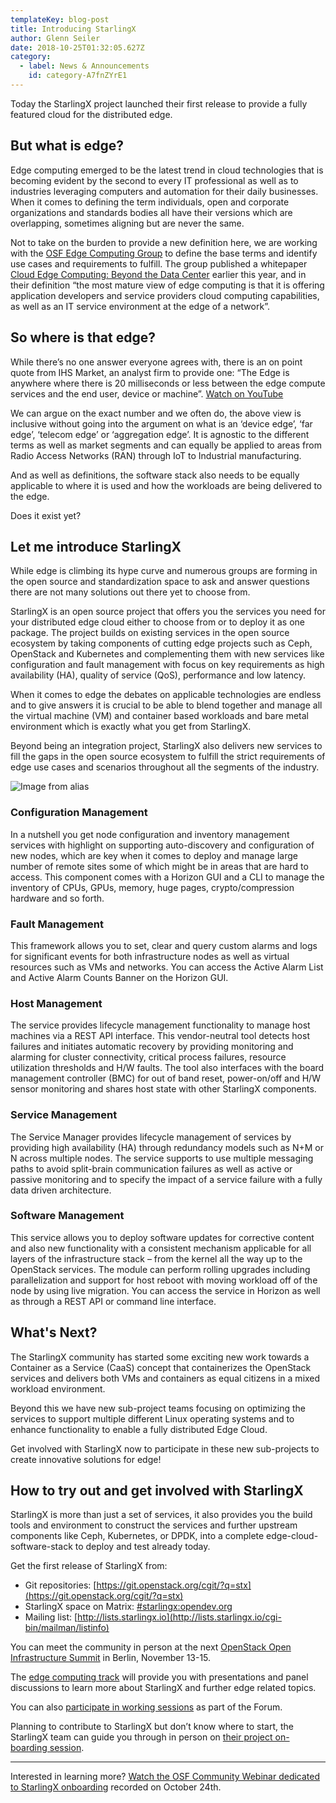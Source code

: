 ```yaml
---
templateKey: blog-post
title: Introducing StarlingX
author: Glenn Seiler
date: 2018-10-25T01:32:05.627Z
category: 
  - label: News & Announcements
    id: category-A7fnZYrE1
---
```


Today the StarlingX project launched their first release to provide a fully featured cloud for the distributed edge.<!-- more -->

## But what is edge?

Edge computing emerged to be the latest trend in cloud technologies that is becoming evident by the second to every IT professional as well as to industries leveraging computers and automation for their daily businesses. When it comes to defining the term individuals, open and corporate organizations and standards bodies all have their versions which are overlapping, sometimes aligning but are never the same.

Not to take on the burden to provide a new definition here, we are working with the [OSF Edge Computing Group](https://wiki.openstack.org/wiki/Edge_Computing_Group) to define the base terms and identify use cases and requirements to fulfill. The group published a whitepaper [Cloud Edge Computing: Beyond the Data Center](https://www.openstack.org/edge-computing/cloud-edge-computing-beyond-the-data-center?lang=en_US) earlier this year, and in their definition “the most mature view of edge computing is that it is offering application developers and service providers cloud computing capabilities, as well as an IT service environment at the edge of a network”.

## So where is that edge?

While there’s no one answer everyone agrees with, there is an on point quote from IHS Market, an analyst firm to provide one: “The Edge is anywhere where there is 20 milliseconds or less between the edge compute services and the end user, device or machine”. [Watch on YouTube](https://www.youtube.com/watch?v=Ckx-lmjZ72U)

We can argue on the exact number and we often do, the above view is inclusive without going into the argument on what is an ‘device edge’, ‘far edge’, ‘telecom edge’ or ‘aggregation edge’. It is agnostic to the different terms as well as market segments and can equally be applied to areas from Radio Access Networks (RAN) through IoT to Industrial manufacturing.

And as well as definitions, the software stack also needs to be equally applicable to where it is used and how the workloads are being delivered to the edge.

Does it exist yet?

## Let me introduce StarlingX

While edge is climbing its hype curve and numerous groups are forming in the open source and standardization space to ask and answer questions there are not many solutions out there yet to choose from.

StarlingX is an open source project that offers you the services you need for your distributed edge cloud either to choose from or to deploy it as one package. The project builds on existing services in the open source ecosystem by taking components of cutting edge projects such as Ceph, OpenStack and Kubernetes and complementing them with new services like configuration and fault management with focus on key requirements as high availability (HA), quality of service (QoS), performance and low latency.

When it comes to edge the debates on applicable technologies are endless and to give answers it is crucial to be able to blend together and manage all the virtual machine (VM) and container based workloads and bare metal environment which is exactly what you get from StarlingX.

Beyond being an integration project, StarlingX also delivers new services to fill the gaps in the open source ecosystem to fulfill the strict requirements of edge use cases and scenarios throughout all the segments of the industry.

![Image from alias](/img/StarlingX_Diagram_SimplifiedArchitecture.jpg "StarlingX architecture")

### Configuration Management

In a nutshell you get node configuration and inventory management services with highlight on supporting auto-discovery and configuration of new nodes, which are key when it comes to deploy and manage large number of remote sites some of which might be in areas that are hard to access. This component comes with a Horizon GUI and a CLI to manage the inventory of CPUs, GPUs, memory, huge pages, crypto/compression hardware and so forth.

### Fault Management

This framework allows you to set, clear and query custom alarms and logs for significant events for both infrastructure nodes as well as virtual resources such as VMs and networks. You can access the Active Alarm List and Active Alarm Counts Banner on the Horizon GUI.

### Host Management

The service provides lifecycle management functionality to manage host machines via a REST API interface. This vendor-neutral tool detects host failures and initiates automatic recovery by providing monitoring and alarming for cluster connectivity, critical process failures, resource utilization thresholds and H/W faults. The tool also interfaces with the board management controller (BMC) for out of band reset, power-on/off and H/W sensor monitoring and shares host state with other StarlingX components.

### Service Management

The Service Manager provides lifecycle management of services by providing high availability (HA) through redundancy models such as N+M or N across multiple nodes. The service supports to use multiple messaging paths to avoid split-brain communication failures as well as active or passive monitoring and to specify the impact of a service failure with a fully data driven architecture.

### Software Management

This service allows you to deploy software updates for corrective content and also new functionality with a consistent mechanism applicable for all layers of the infrastructure stack – from the kernel all the way up to the OpenStack services. The module can perform rolling upgrades including parallelization and support for host reboot with moving workload off of the node by using live migration. You can access the service in Horizon as well as through a REST API or command line interface.

## What's Next?

The StarlingX community has started some exciting new work towards a Container as a Service (CaaS) concept that containerizes the OpenStack services and delivers both VMs and containers as equal citizens in a mixed workload environment.

Beyond this we have new sub-project teams focusing on optimizing the services to support multiple different Linux operating systems and to enhance functionality to enable a fully distributed Edge Cloud.

Get involved with StarlingX now to participate in these new sub-projects to create innovative solutions for edge!

## How to try out and get involved with StarlingX

StarlingX is more than just a set of services, it also provides you the build tools and environment to construct the services and further upstream components like Ceph, Kubernetes, or DPDK, into a complete edge-cloud-software-stack to deploy and test already today.

Get the first release of StarlingX from:

- Git repositories: [https://git.openstack.org/cgit/?q=stx](https://git.openstack.org/cgit/?q=stx)
- StarlingX space on Matrix: [#starlingx:opendev.org](https://matrix.to/#/#starlingx:opendev.org)
- Mailing list: [http://lists.starlingx.io](http://lists.starlingx.io/cgi-bin/mailman/listinfo)

You can meet the community in person at the next [OpenStack Open Infrastructure Summit](https://www.openstack.org/summit/berlin-2018/) in Berlin, November 13-15.

The [edge computing track](https://www.openstack.org/summit/berlin-2018/summit-schedule/#day=2018-11-13&tracks=248) will provide you with presentations and panel discussions to learn more about StarlingX and further edge related topics.

You can also [participate in working sessions](https://www.openstack.org/summit/berlin-2018/summit-schedule/#day=2018-11-13&recorded=false&track_groups=86) as part of the Forum.

Planning to contribute to StarlingX but don’t know where to start, the StarlingX team can guide you through in person on [their project on-boarding session](https://www.openstack.org/summit/berlin-2018/summit-schedule/events/22851/starlingx-project-onboarding).

---

Interested in learning more? [Watch the OSF Community Webinar dedicated to StarlingX onboarding](https://www.youtube.com/watch?v=G9uwGnKD6tM&t) recorded on October 24th.
